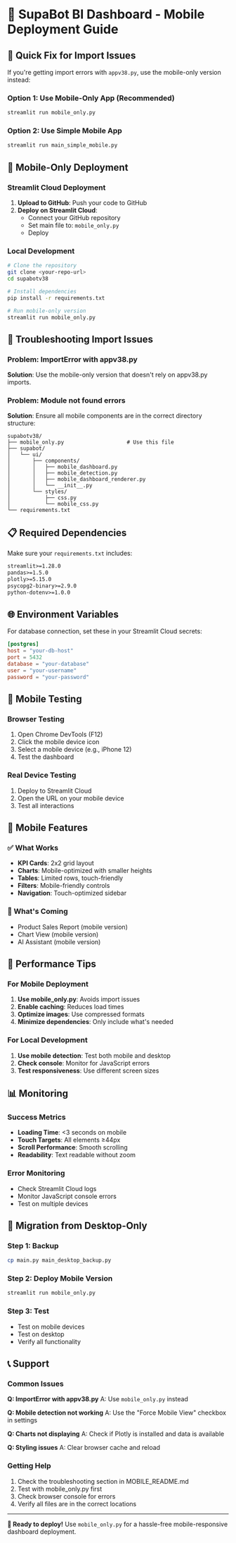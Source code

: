 # 🚀 SupaBot BI Dashboard - Mobile Deployment Guide

## 🎯 Quick Fix for Import Issues

If you're getting import errors with `appv38.py`, use the mobile-only version instead:

### Option 1: Use Mobile-Only App (Recommended)
```bash
streamlit run mobile_only.py
```

### Option 2: Use Simple Mobile App
```bash
streamlit run main_simple_mobile.py
```

## 📱 Mobile-Only Deployment

### Streamlit Cloud Deployment

1. **Upload to GitHub**: Push your code to GitHub
2. **Deploy on Streamlit Cloud**:
   - Connect your GitHub repository
   - Set main file to: `mobile_only.py`
   - Deploy

### Local Development

```bash
# Clone the repository
git clone <your-repo-url>
cd supabotv38

# Install dependencies
pip install -r requirements.txt

# Run mobile-only version
streamlit run mobile_only.py
```

## 🔧 Troubleshooting Import Issues

### Problem: ImportError with appv38.py

**Solution**: Use the mobile-only version that doesn't rely on appv38.py imports.

### Problem: Module not found errors

**Solution**: Ensure all mobile components are in the correct directory structure:

```
supabotv38/
├── mobile_only.py                    # Use this file
├── supabot/
│   └── ui/
│       ├── components/
│       │   ├── mobile_dashboard.py
│       │   ├── mobile_detection.py
│       │   ├── mobile_dashboard_renderer.py
│       │   └── __init__.py
│       └── styles/
│           ├── css.py
│           └── mobile_css.py
└── requirements.txt
```

## 📋 Required Dependencies

Make sure your `requirements.txt` includes:

```txt
streamlit>=1.28.0
pandas>=1.5.0
plotly>=5.15.0
psycopg2-binary>=2.9.0
python-dotenv>=1.0.0
```

## 🌐 Environment Variables

For database connection, set these in your Streamlit Cloud secrets:

```toml
[postgres]
host = "your-db-host"
port = 5432
database = "your-database"
user = "your-username"
password = "your-password"
```

## 📱 Mobile Testing

### Browser Testing
1. Open Chrome DevTools (F12)
2. Click the mobile device icon
3. Select a mobile device (e.g., iPhone 12)
4. Test the dashboard

### Real Device Testing
1. Deploy to Streamlit Cloud
2. Open the URL on your mobile device
3. Test all interactions

## 🎨 Mobile Features

### ✅ What Works
- **KPI Cards**: 2x2 grid layout
- **Charts**: Mobile-optimized with smaller heights
- **Tables**: Limited rows, touch-friendly
- **Filters**: Mobile-friendly controls
- **Navigation**: Touch-optimized sidebar

### 🔄 What's Coming
- Product Sales Report (mobile version)
- Chart View (mobile version)
- AI Assistant (mobile version)

## 🚀 Performance Tips

### For Mobile Deployment
1. **Use mobile_only.py**: Avoids import issues
2. **Enable caching**: Reduces load times
3. **Optimize images**: Use compressed formats
4. **Minimize dependencies**: Only include what's needed

### For Local Development
1. **Use mobile detection**: Test both mobile and desktop
2. **Check console**: Monitor for JavaScript errors
3. **Test responsiveness**: Use different screen sizes

## 📊 Monitoring

### Success Metrics
- **Loading Time**: <3 seconds on mobile
- **Touch Targets**: All elements ≥44px
- **Scroll Performance**: Smooth scrolling
- **Readability**: Text readable without zoom

### Error Monitoring
- Check Streamlit Cloud logs
- Monitor JavaScript console errors
- Test on multiple devices

## 🔄 Migration from Desktop-Only

### Step 1: Backup
```bash
cp main.py main_desktop_backup.py
```

### Step 2: Deploy Mobile Version
```bash
streamlit run mobile_only.py
```

### Step 3: Test
- Test on mobile devices
- Test on desktop
- Verify all functionality

## 📞 Support

### Common Issues

**Q: ImportError with appv38.py**
A: Use `mobile_only.py` instead

**Q: Mobile detection not working**
A: Use the "Force Mobile View" checkbox in settings

**Q: Charts not displaying**
A: Check if Plotly is installed and data is available

**Q: Styling issues**
A: Clear browser cache and reload

### Getting Help
1. Check the troubleshooting section in MOBILE_README.md
2. Test with mobile_only.py first
3. Check browser console for errors
4. Verify all files are in the correct locations

---

**🎉 Ready to deploy!** Use `mobile_only.py` for a hassle-free mobile-responsive dashboard deployment.
